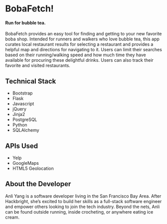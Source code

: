 # BobaFetch!
#### Run for bubble tea. 

BobaFetch provides an easy tool for finding and getting to your new favorite boba shop. Intended for runners and walkers who love bubble tea, this app curates local restaurant results for selecting a restaurant and provides a helpful map and directions for navigating to it. Users can limit their searches based on their running/walking speed and how much time they have available for procuring these delightful drinks. Users can also track their favorite and visited restaurants.

## Technical Stack
* Bootstrap
* Flask
* Javascript
* jQuery
* Jinja2
* PostgreSQL
* Python
* SQLAlchemy

## APIs Used
* Yelp
* GoogleMaps
* HTML5 Geolocation

## About the Developer
Anli Yang is a software developer living in the San Francisco Bay Area. After Hackbright, she’s excited to build her skills as a full-stack software engineer and empower others looking to join the tech industry. Beyond the nets, Anli can be found outside running, inside crocheting, or anywhere eating ice cream.